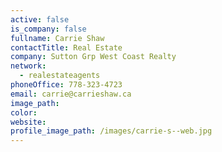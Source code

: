 ```yaml
---
active: false
is_company: false
fullname: Carrie Shaw
contactTitle: Real Estate
company: Sutton Grp West Coast Realty
network:
  - realestateagents
phoneOffice: 778-323-4723
email: carrie@carrieshaw.ca
image_path:
color:
website:
profile_image_path: /images/carrie-s--web.jpg
---
```



